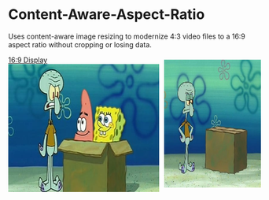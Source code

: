 # Content-Aware-Aspect-Ratio

Uses content-aware image resizing to modernize 4:3 video files to a 16:9 aspect ratio without cropping or losing data.

<div style="display: flex; align-items: center; justify-content: space-between; flex-wrap: nowrap;">
  <a href="https://youtu.be/Ja24xjEEhcs">
    16:9 Display
    <img src="images/169idiotboxthumbnail.jpg" alt="Watch the video" style="height: 260px; width: auto; margin-right: 10px;">
  </a>
  <a href="https://www.youtube.com/watch?v=Da7cnYIhhfo&ab_channel=AwfulMovieShorts">
    <img src="images/43idiotboxthumbnail.jpg" alt="Watch the video" style="height: 260px; width: auto; margin-left: 10px;">
  </a>
</div>
